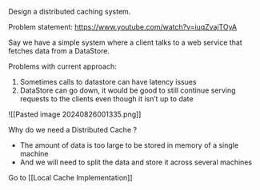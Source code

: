 Design a distributed caching system.

Problem statement: https://www.youtube.com/watch?v=iuqZvajTOyA

Say we have a simple system where a client talks to a web service that fetches data from a DataStore. 

Problems with current approach: 
1. Sometimes calls to datastore can have latency issues
2. DataStore can go down, it would be good to still continue serving requests to the clients even though it isn’t up to date

![[Pasted image 20240826001335.png]]

Why do we need a Distributed Cache ? 
- The amount of data is too large to be stored in memory of a single machine
- And we will need to split the data and store it across several machines


Go to [[Local Cache Implementation]]
